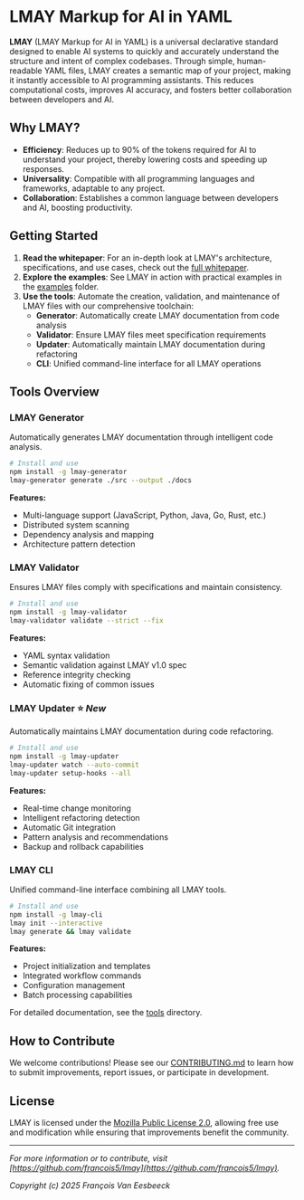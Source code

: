 # LMAY Markup for AI in YAML

**LMAY** (LMAY Markup for AI in YAML) is a universal declarative standard designed to enable AI systems to quickly and accurately understand the structure and intent of complex codebases. Through simple, human-readable YAML files, LMAY creates a semantic map of your project, making it instantly accessible to AI programming assistants. This reduces computational costs, improves AI accuracy, and fosters better collaboration between developers and AI.

## Why LMAY?

- **Efficiency**: Reduces up to 90% of the tokens required for AI to understand your project, thereby lowering costs and speeding up responses.
- **Universality**: Compatible with all programming languages and frameworks, adaptable to any project.
- **Collaboration**: Establishes a common language between developers and AI, boosting productivity.

## Getting Started

1. **Read the whitepaper**: For an in-depth look at LMAY's architecture, specifications, and use cases, check out the [full whitepaper](./whitepaper.md).
2. **Explore the examples**: See LMAY in action with practical examples in the [examples](./examples/) folder.
3. **Use the tools**: Automate the creation, validation, and maintenance of LMAY files with our comprehensive toolchain:
   - **Generator**: Automatically create LMAY documentation from code analysis
   - **Validator**: Ensure LMAY files meet specification requirements  
   - **Updater**: Automatically maintain LMAY documentation during refactoring
   - **CLI**: Unified command-line interface for all LMAY operations

## Tools Overview

### LMAY Generator
Automatically generates LMAY documentation through intelligent code analysis.

```bash
# Install and use
npm install -g lmay-generator
lmay-generator generate ./src --output ./docs
```

**Features:**
- Multi-language support (JavaScript, Python, Java, Go, Rust, etc.)
- Distributed system scanning
- Dependency analysis and mapping
- Architecture pattern detection

### LMAY Validator  
Ensures LMAY files comply with specifications and maintain consistency.

```bash
# Install and use
npm install -g lmay-validator
lmay-validator validate --strict --fix
```

**Features:**
- YAML syntax validation
- Semantic validation against LMAY v1.0 spec
- Reference integrity checking
- Automatic fixing of common issues

### LMAY Updater ⭐ *New*
Automatically maintains LMAY documentation during code refactoring.

```bash
# Install and use
npm install -g lmay-updater
lmay-updater watch --auto-commit
lmay-updater setup-hooks --all
```

**Features:**
- Real-time change monitoring
- Intelligent refactoring detection
- Automatic Git integration
- Pattern analysis and recommendations
- Backup and rollback capabilities

### LMAY CLI
Unified command-line interface combining all LMAY tools.

```bash
# Install and use
npm install -g lmay-cli
lmay init --interactive
lmay generate && lmay validate
```

**Features:**
- Project initialization and templates
- Integrated workflow commands
- Configuration management
- Batch processing capabilities

For detailed documentation, see the [tools](./tools/) directory.

## How to Contribute

We welcome contributions! Please see our [CONTRIBUTING.md](./CONTRIBUTING.md) to learn how to submit improvements, report issues, or participate in development.

## License

LMAY is licensed under the [Mozilla Public License 2.0](./LICENSE.md), allowing free use and modification while ensuring that improvements benefit the community.

---

*For more information or to contribute, visit [https://github.com/francois5/lmay](https://github.com/francois5/lmay).*

*Copyright (c) 2025 François Van Eesbeeck*